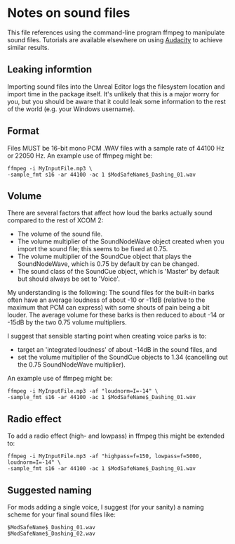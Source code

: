 # Notes on sound files

This file references using the command-line program ffmpeg to manipulate sound files.
Tutorials are available elsewhere on using [Audacity](https://www.audacityteam.org/) 
to achieve similar results.

## Leaking informtion

Importing sound files into the Unreal Editor logs the filesystem location and import time 
in the package itself.  It's unlikely that this is a major worry for you, but you should 
be aware that it could leak some information to the rest of the world (e.g. your Windows username).

## Format

Files MUST be 16-bit mono PCM .WAV files with a sample rate of 44100 Hz or 22050 Hz. An example use of ffmpeg might be:

```
ffmpeg -i MyInputFile.mp3 \
-sample_fmt s16 -ar 44100 -ac 1 $ModSafeName$_Dashing_01.wav
```

## Volume

There are several factors that affect how loud the barks actually sound compared to the rest of XCOM 2:
- The volume of the sound file.
- The volume multiplier of the SoundNodeWave object created when you import the sound file; this seems to be fixed at 0.75.
- The volume multiplier of the SoundCue object that plays the SoundNodeWave, which is 0.75 by default by can be changed.
- The sound class of the SoundCue object, which is 'Master' by default but should always be set to 'Voice'.

My understanding is the following: The sound files for the built-in barks often have an 
average loudness of about -10 or -11dB (relative to the maximum that PCM can express) 
with some shouts of pain being a bit louder. The average volume for these barks is then 
reduced to about -14 or -15dB by the two 0.75 volume multipliers.

I suggest that sensible starting point when creating voice parks is to:
- target an 'integrated loudness' of about -14dB in the sound files, and
- set the volume multiplier of the SoundCue objects to 1.34 
(cancelling out the 0.75 SoundNodeWave multiplier).

An example use of ffmpeg might be:

```
ffmpeg -i MyInputFile.mp3 -af "loudnorm=I=-14" \
-sample_fmt s16 -ar 44100 -ac 1 $ModSafeName$_Dashing_01.wav
```

## Radio effect

To add a radio effect (high- and lowpass) in ffmpeg this might be extended to:
```
ffmpeg -i MyInputFile.mp3 -af "highpass=f=150, lowpass=f=5000, loudnorm=I=-14" \
-sample_fmt s16 -ar 44100 -ac 1 $ModSafeName$_Dashing_01.wav

```

## Suggested naming

For mods adding a single voice, I suggest (for your sanity) a naming scheme for your final sound files like:

```
$ModSafeName$_Dashing_01.wav
$ModSafeName$_Dashing_02.wav
```
